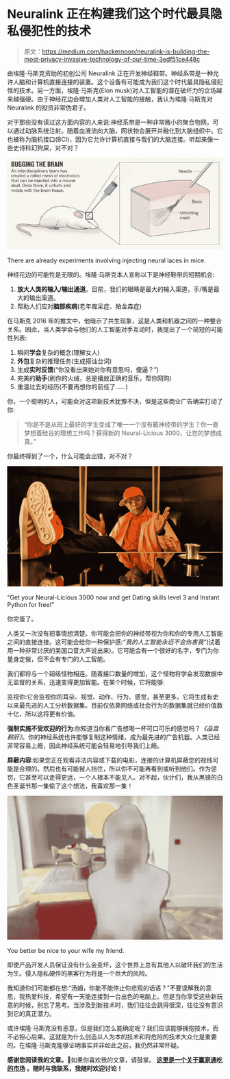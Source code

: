 # Neuralink 正在构建我们这个时代最具隐私侵犯性的技术

> 原文：<https://medium.com/hackernoon/neuralink-is-building-the-most-privacy-invasive-technology-of-our-time-3edf51ce448c>

由埃隆·马斯克资助的初创公司 Neuralink 正在开发神经鞋带。神经系带是一种允许人脑和计算机直接连接的装置。这个设备有可能成为我们这个时代最具隐私侵犯性的技术。另一方面，埃隆·马斯克(Elon musk)对人工智能的潜在破坏力的立场越来越强硬。由于神经花边会增加人类对人工智能的接触，我认为埃隆·马斯克对 Neuralink 的投资非常伪君子。

对于那些没有读过这方面内容的人来说:神经系带是一种非常微小的聚合物网，可以通过动脉系统注射。随着血液流向大脑，网状物会展开并融化到大脑组织中。它也被称为脑机接口(BCI)，因为它允许计算机直接与我们的大脑连接。听起来像一些史诗科幻狗屎，对不对？

![](img/c16a7d36c81c48137a5b4a5c1a6dd6e3.png)

There are already experiments involving injecting neural laces in mice.

神经花边的可能性是无限的。埃隆·马斯克本人宣称以下是神经鞋带的短期机会:

1.  **放大人类的输入/输出通道**。目前，我们的眼睛是最大的输入渠道，手/嘴是最大的输出渠道。
2.  帮助人们应对**脑部疾病**(老年痴呆症、帕金森症)

在马斯克 2016 年的推文中，他暗示了共生现象，这是人类和机器之间的一种整合关系。因此，当人类学会与他们的人工智能对手互动时，我提出了一个简短的可能性列表:

1.  瞬间**学会**复杂的概念(理解女人)
2.  **外包**复杂的推理任务(生成搭讪台词)
3.  生成**实时反馈**(“你没看出来她对你有意思吗，傻逼？”)
4.  完美的**助手**(刷你的火绒，总是播放正确的音乐，帮你网购)
5.  重温过去的经历(不要再想你的前任了……)

你，一个聪明的人，可能会对这项新技术犹豫不决，但是这些商业广告确实打动了你:

> “你是不是从班上最好的学生变成了唯一一个没有戴神经带的学生？你一直梦想着硅谷的理想工作吗？获得新的 Neural-Licious 3000，让您的梦想成真。”

你最终得到了一个，什么可能会出错，对不对？

![](img/1988b6857451b0eda260eabbc40abe8a.png)

“Get your Neural-Licious 3000 now and get Dating skills level 3 and Instant Python for free!”

你完蛋了。

人类又一次没有把事情想清楚。你可能会把你的神经带视为你和你的专用人工智能之间的直接连接。这可能会给你一种保护感:*“我的人工智能永远不会伤害我”*(试着用一种非常讨厌的美国口音大声说出来)。它可能会有一个很好的名字，专门为你量身定做，但不会有专门的人工智能。

我们都将与一个超级怪物相连。随着接口数量的增加，这个怪物将学会发现数据中无监督的关系，迅速变得更加智能。在某个时候，它将能够:

监视你:它会监视你的耳朵、视觉、动作、行为、感觉，甚至更多。它将生成有史以来最先进的人工分析数据集。目前仅依靠网络或社会行为的数据集就已经价值数十亿，所以这将更有价值。

**强制实施不受欢迎的行为**:你知道当你看广告想喝一杯可口可乐的感觉吗？*《品尝鹅肝》*。你的神经系统也许能够复制这种情绪，成为最先进的广告机器。人类已经非常容易上瘾，因此神经系统可能会轻易地引导我们上瘾。

**屏蔽内容**:如果您正在观看非法内容或下载的电影，连接的计算机屏蔽您的视线可能是合理的。然后也有可能被人挡住，所以你不可能再看到或听到他们。作为惩罚，它甚至可以走得更远，一个人根本不能见人。对不起，伙计们，我从黑镜的白色圣诞节那一集偷了这个想法，我喜欢那一集！

![](img/c12dc00be3ca25ef12ec626d172f571e.png)

You better be nice to your wife my friend.

即使产品开发人员保证没有什么会变坏，这个世界上总有其他人以破坏我们的生活为生。侵入隐私硬件的黑客行为将是一个巨大的风险。

我知道你们可能都在想:“汤姆，你能不能停止你悲观的话语？”不要误解我的意思，我热爱科技，希望有一天能连接到一台出色的电脑上。但是当你享受这些新玩意的时候，别忘了思考。当涉及到新技术时，我们往往会跳得很深，往往没有意识到它的真正潜力。

或许埃隆·马斯克没有恶意，但是我们怎么能确定呢？我们应该能够拥抱技术，而不必担心后果。这就是为什么创造以人为本的技术和将危险的技术大众化是重要的。在埃隆·马斯克能够证明事实并非如此之前，我仍然非常怀疑。

**感谢您阅读我的文章。**👏如果你喜欢我的文章，请鼓掌。 [**这里是一个关于赢家通吃的市场**](/the-thinking-paradox/https-medium-com-the-thinking-paradox-will-we-be-enslaved-by-tech-giants-6b2019ba6153) **。随时与我联系，我随时欢迎讨论！**